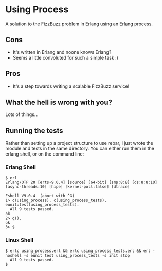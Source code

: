 # Using Process
A  solution to the FizzBuzz problem in Erlang using an Erlang process.

## Cons
 - It's written in Erlang and noone knows Erlang?
 - Seems a little convoluted for such a simple task :)

## Pros
 - It's a step towards writing a scalable FizzBuzz service!

## What the hell is wrong with you?
Lots of things...

## Running the tests

Rather than setting up a project structure to use rebar, I just wrote the module and tests in the same directory.  You can either run them in the erlang shell, or on the command line:

### Erlang Shell

```
$ erl
Erlang/OTP 20 [erts-9.0.4] [source] [64-bit] [smp:8:8] [ds:8:8:10] [async-threads:10] [hipe] [kernel-poll:false] [dtrace]

Eshell V9.0.4  (abort with ^G)
1> c(using_process), c(using_process_tests), eunit:test(using_process_tests).
  All 9 tests passed.
ok
2> q().
ok
3> $
```

### Linux Shell
```
$ erlc using_process.erl && erlc using_process_tests.erl && erl -noshell -s eunit test using_process_tests -s init stop
  All 9 tests passed.
$
```
